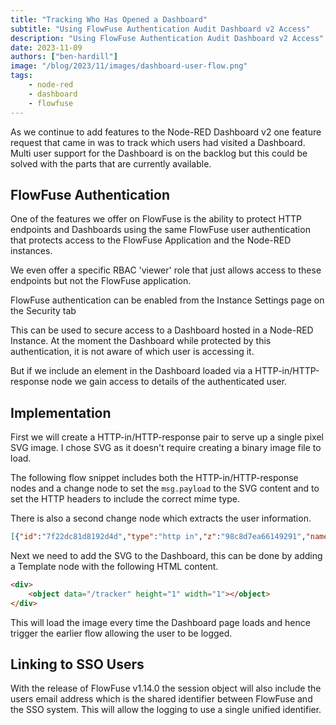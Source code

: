 ```yaml
---
title: "Tracking Who Has Opened a Dashboard"
subtitle: "Using FlowFuse Authentication Audit Dashboard v2 Access"
description: "Using FlowFuse Authentication Audit Dashboard v2 Access"
date: 2023-11-09
authors: ["ben-hardill"]
image: "/blog/2023/11/images/dashboard-user-flow.png"
tags:
    - node-red
    - dashboard
    - flowfuse
---
```


As we continue to add features to the Node-RED Dashboard v2 one feature request that came in was to track which users had visited a Dashboard. Multi user support for the Dashboard is on the backlog but this could be solved with the parts that are currently available.

<!--more-->

## FlowFuse Authentication

One of the features we offer on FlowFuse is the ability to protect HTTP endpoints and Dashboards using the same FlowFuse user authentication that protects access to the FlowFuse Application and the Node-RED instances.

We even offer a specific RBAC 'viewer' role that just allows access to these endpoints but not the FlowFuse application.

FlowFuse authentication can be enabled from the Instance Settings page on the Security tab

This can be used to secure access to a Dashboard hosted in a Node-RED Instance. At the moment the Dashboard while protected by this authentication, it is not aware of which user is accessing it.

But if we include an element in the Dashboard loaded via a HTTP-in/HTTP-response node we gain access to details of the authenticated user.

## Implementation

First we will create a HTTP-in/HTTP-response pair to serve up a single pixel SVG image. I chose SVG as it doesn't require creating a binary image file to load.

The following flow snippet includes both the HTTP-in/HTTP-response nodes and a change node to set the `msg.payload` to the SVG content and to set the HTTP headers to include the correct mime type.

There is also a second change node which extracts the user information.

```json
[{"id":"7f22dc81d8192d4d","type":"http in","z":"98c8d7ea66149291","name":"","url":"/tracker","method":"get","upload":false,"swaggerDoc":"","x":210,"y":460,"wires":[["7d36739c02cd04ec","5f4647c97917cce1"]]},{"id":"58fd30516a077e29","type":"http response","z":"98c8d7ea66149291","name":"","statusCode":"","headers":{},"x":630,"y":460,"wires":[]},{"id":"7d36739c02cd04ec","type":"change","z":"98c8d7ea66149291","name":"","rules":[{"t":"set","p":"payload","pt":"msg","to":"<svg width=\"1\" height=\"1\"> <rect width=\"1\" height=\"1\" style=\"fill:rgb(255,255,255);stroke-width:3;stroke:rgb(0,0,0)\" /> Sorry, your browser does not support inline SVG.</svg>","tot":"str"},{"t":"set","p":"headers","pt":"msg","to":"{\"Content-Type\":\"image/svg+xml\"}","tot":"json"}],"action":"","property":"","from":"","to":"","reg":false,"x":420,"y":460,"wires":[["58fd30516a077e29"]]},{"id":"5f4647c97917cce1","type":"change","z":"98c8d7ea66149291","name":"","rules":[{"t":"set","p":"payload","pt":"msg","to":"req.session.user","tot":"msg"}],"action":"","property":"","from":"","to":"","reg":false,"x":420,"y":520,"wires":[["ddc02b4e9c30c807"]]},{"id":"ddc02b4e9c30c807","type":"debug","z":"98c8d7ea66149291","name":"debug 2","active":true,"tosidebar":true,"console":false,"tostatus":false,"complete":"false","statusVal":"","statusType":"auto","x":600,"y":520,"wires":[]}]
```

Next we need to add the SVG to the Dashboard, this can be done by adding a Template node with the following HTML content.

```html
<div>
    <object data="/tracker" height="1" width="1"></object>
</div>
```

This will load the image every time the Dashboard page loads and hence trigger the earlier flow allowing the user to be logged.

## Linking to SSO Users

With the release of FlowFuse v1.14.0 the session object will also include the users email address which is the shared identifier between FlowFuse and the SSO system. This will allow the logging to use a single unified identifier.

